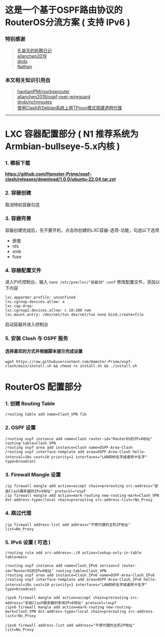 # 这是一个基于OSPF路由协议的RouterOS分流方案 ( 支持 IPv6 )
### 特别感谢
> [孔昊天的折腾日记](https://www.youtube.com/@user-ek1qg7ti5r)  
> [allanchen2019](https://github.com/allanchen2019)  
> [dndx](https://github.com/dndx)  
> [Nathan](https://nathanyu.me/author/nathanyu/)
### 本文相关知识引用自
> [haotianlPM/rosrbgprouter](https://github.com/haotianlPM/rosrbgprouter)  
> [allanchen2019/ospf-over-wireguard](https://github.com/allanchen2019/ospf-over-wireguard)  
> [dndx/nchnroutes](https://github.com/dndx/nchnroutes)  
> [使用Clash在Debian系统上用TProxy模式搭建透明代理](https://nathanyu.me/clash-transparent-proxy-on-debian/)
---
# LXC 容器配置部分 ( N1 推荐系统为Armbian-bullseye-5.x内核 )
### 1. 模板下载
**https://github.com/Hamster-Prime/ospf-clash/releases/download/1.0.0/ubuntu-22.04.tar.zst**
### 2. 容器创建
取消特权容器勾选
### 3. 容器完善
容器创建完成后，先不要开机，点击你创建的LXC容器-选项-功能，勾选以下选项
- 嵌套
- nfs
- smb
- fuse
### 4. 容器配置文件
进入PVE控制台，输入 `nano /etc/pve/lxc/"容器ID".conf` 修改配置文件，添加以下内容
```
lxc.apparmor.profile: unconfined
lxc.cgroup.devices.allow: a
lxc.cap.drop: 
lxc.cgroup2.devices.allow: c 10:200 rwm
lxc.mount.entry: /dev/net/tun dev/net/tun none bind,create=file
```
启动容器并进入控制台
### 5. 安装 Clash 与 OSPF 服务
#### 选择喜欢的方式并根据脚本提示完成设置
```
wget https://raw.githubusercontent.com/Hamster-Prime/ospf-clash/main/install.sh && chmod +x install.sh && ./install.sh
```
# RouterOS 配置部分
### 1. 创建 Routing Table
```
/routing table add name=Clash_VPN fib
```
### 2. OSPF 设置
```
/routing ospf instance add name=Clash router-id="RouterOS的IPv4地址" routing-table=Clash_VPN
/routing ospf area add instance=Clash name=OSPF-Area-Clash
/routing ospf interface-template add area=OSPF-Area-Clash hello-interval=10s cost=10 priority=1 interfaces="LAN网桥名字或者网卡名字" type=broadcast
```
### 3. Firewall Mangle 设置
```
/ip firewall mangle add action=accept chain=prerouting src-address="安装Clash服务器的IPv4地址" protocol=!ospf
/ip firewall mangle add action=mark-routing new-routing-mark=Clash_VPN dst-address-type=!local chain=prerouting src-address-list=!No_Proxy
```
### 4. 跳过代理
```
/ip firewall address-list add address="不想代理的主机IP地址" list=No_Proxy
```
### 5. IPv6 设置 ( 可选 )
```
/routing rule add src-address=::/0 action=lookup-only-in-table table=main
```
```
/routing ospf instance add name=Clash_IPv6 version=3 router-id="RouterOS的IPv4地址" routing-table=Clash_VPN
/routing ospf area add instance=Clash_IPv6 name=OSPF-Area-Clash_IPv6
/routing ospf interface-template add area=OSPF-Area-Clash_IPv6 hello-interval=10s cost=10 priority=1 interfaces="LAN网桥名字或者网卡名字" type=broadcast
```
```
/ipv6 firewall mangle add action=accept chain=prerouting src-address="安装Clash服务器的本地IPv6地址" protocol=!ospf
/ipv6 firewall mangle add action=mark-routing new-routing-mark=Clash_VPN dst-address-type=!local chain=prerouting src-address-list=!No_Proxy
```
```
/ipv6 firewall address-list add address="不想代理的主机IP地址" list=No_Proxy
```

